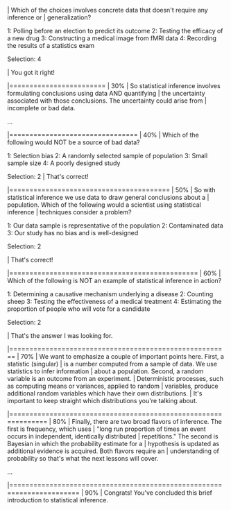 | Which of the choices involves concrete data that doesn't require any inference or
| generalization?

1: Polling before an election to predict its outcome
2: Testing the efficacy of a new drug
3: Constructing a medical image from fMRI data
4: Recording the results of a statistics exam

Selection: 4

| You got it right!

  |========================                                                       |  30%
| So statistical inference involves formulating conclusions using data AND quantifying
| the uncertainty associated with those conclusions. The uncertainty could arise from
| incomplete or bad data.

...

  |================================                                               |  40%
| Which of the following would NOT be a source of bad data?

1: Selection bias
2: A randomly selected sample of population
3: Small sample size
4: A poorly designed study

Selection: 2
| That's correct!

  |========================================                                       |  50%
| So with statistical inference we use data to draw general conclusions about a
| population. Which of the following would a scientist using statistical inference
| techniques consider a problem?

1: Our data sample is representative of the population
2: Contaminated data
3: Our study has no bias and is well-designed

Selection: 2

| That's correct!

 |===============================================                                |  60%
| Which of the following is NOT an example of statistical inference in action?

1: Determining a causative mechanism underlying a disease
2: Counting sheep
3: Testing the effectiveness of a medical treatment
4: Estimating the proportion of people who will vote for a candidate

Selection: 2

| That's the answer I was looking for.

  |=======================================================                        |  70%
| We want to emphasize a couple of important points here. First, a statistic (singular)
| is a number computed from a sample of data. We use statistics to infer information
| about a population. Second, a random variable is an outcome from an experiment.
| Deterministic processes, such as computing means or variances, applied to random
| variables, produce additional random variables which have their own distributions.
| It's important to keep straight which distributions you're talking about.


  |===============================================================                |  80%
| Finally, there are two broad flavors of inference. The first is frequency, which uses
| "long run proportion of times an event occurs in independent, identically distributed
| repetitions." The second is Bayesian in which the probability estimate for a
| hypothesis is updated as additional evidence is acquired. Both flavors require an
| understanding of probability so that's what the next lessons will cover.

...

  |=======================================================================        |  90%
| Congrats! You've concluded this brief introduction to statistical inference.

